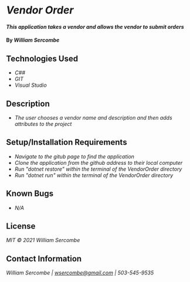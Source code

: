 # _Vendor Order_

#### _This application takes a vendor and allows the vendor to submit orders_

#### By _**William Sercombe**_

## Technologies Used

* _C##_
* _GIT_
* _Visual Studio_

## Description

* _The user chooses a vendor name and description and then adds attributes to the project_

## Setup/Installation Requirements

* _Navigate to the gitub page to find the application_
* _Clone the application from the github address to their local computer_
* _Run "dotnet restore" within the terminal of the VendorOrder directory_
* _Run "dotnet run" within the terminal of the VendorOrder directory_

## Known Bugs

* _N/A_

## License

_MIT © 2021 William Sercombe_

## Contact Information

_William Sercombe | wsercombe@gmail.com | 503-545-9535_